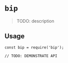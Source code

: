 # `bip`

> TODO: description

## Usage

```
const bip = require('bip');

// TODO: DEMONSTRATE API
```
